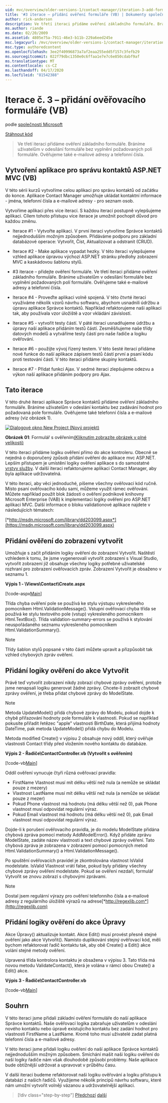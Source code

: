 ```yaml
---
uid: mvc/overview/older-versions-1/contact-manager/iteration-3-add-form-validation-vb
title: '#3 iterace – přidání ověření formuláře (VB) | Dokumenty společnosti Microsoft'
author: rick-anderson
description: Ve třetí iteraci přidáme ověření základního formuláře. Bráníme uživatelům v odesílání formuláře bez vyplnění požadovaných polí formuláře. Také jsme ověřit emai ...
ms.author: riande
ms.date: 02/20/2009
ms.assetid: 4805e75a-7911-46e3-b11b-229a6eed245e
msc.legacyurl: /mvc/overview/older-versions-1/contact-manager/iteration-3-add-form-validation-vb
msc.type: authoredcontent
ms.openlocfilehash: 3ee2f40996873a7af2eaa255edd5f157c3fefb29
ms.sourcegitcommit: 022f79dbc1350e0c6ffaa1e7e7c6e850cdabf9af
ms.translationtype: MT
ms.contentlocale: cs-CZ
ms.lasthandoff: 04/17/2020
ms.locfileid: "81542388"
---
```

# <a name="iteration-3--add-form-validation-vb"></a>Iterace č. 3 – přidání ověřovacího formuláře (VB)

podle [společnosti Microsoft](https://github.com/microsoft)

[Stáhnout kód](iteration-3-add-form-validation-vb/_static/contactmanager_3_vb1.zip)

> Ve třetí iteraci přidáme ověření základního formuláře. Bráníme uživatelům v odesílání formuláře bez vyplnění požadovaných polí formuláře. Ověřujeme také e-mailové adresy a telefonní čísla.

## <a name="building-a-contact-management-aspnet-mvc-application-vb"></a>Vytvoření aplikace pro správu kontaktů ASP.NET MVC (VB)

V této sérii kurzů vytvoříme celou aplikaci pro správu kontaktů od začátku do konce. Aplikace Contact Manager umožňuje ukládat kontaktní informace - jména, telefonní čísla a e-mailové adresy - pro seznam osob.

Vytvoříme aplikaci přes více iterací. S každou iterací postupně vylepšujeme aplikaci. Cílem tohoto přístupu více iterace je umožnit pochopit důvod pro každou změnu.

- Iterace #1 - Vytvořte aplikaci. V první iteraci vytvoříme Správce kontaktů nejjednodušším možným způsobem. Přidáváme podporu pro základní databázové operace: Vytvořit, Číst, Aktualizovat a odstranit (CRUD).

- Iterace #2 - Make aplikace vypadat hezky. V této iteraci vylepšujeme vzhled aplikace úpravou výchozí ASP.NET stránku předlohy zobrazení MVC a kaskádovou šablonu stylů.

- #3 iterace – přidejte ověření formuláře. Ve třetí iteraci přidáme ověření základního formuláře. Bráníme uživatelům v odesílání formuláře bez vyplnění požadovaných polí formuláře. Ověřujeme také e-mailové adresy a telefonní čísla.

- Iterace #4 - Proveďte aplikaci volně spojená. V této čtvrté iteraci využíváme několik vzorů návrhu softwaru, abychom usnadnili údržbu a úpravu aplikace Správce kontaktů. Například refaktorujeme naši aplikaci tak, aby používala vzor úložiště a vzor vkládání závislostí.

- Iterace #5 - vytvořit testy částí. V páté iteraci usnadňujeme údržbu a úpravy naší aplikace přidáním testů částí. Zesměšňujeme naše třídy datových modelů a vytváříme testy částí pro naše řadiče a logiku ověřování.

- Iterace #6 – použijte vývoj řízený testem. V této šesté iteraci přidáme nové funkce do naší aplikace zápisem testů částí první a psaní kódu proti testování částí. V této iteraci přidáme skupiny kontaktů.

- Iterace #7 - Přidat funkci Ajax. V sedmé iteraci zlepšujeme odezvu a výkon naší aplikace přidáním podpory pro Ajax.

## <a name="this-iteration"></a>Tato iterace

V této druhé iteraci aplikace Správce kontaktů přidáme ověření základního formuláře. Bráníme uživatelům v odeslání kontaktu bez zadávání hodnot pro požadovaná pole formuláře. Ověřujeme také telefonní čísla a e-mailové adresy (viz obrázek 1).

[![Dialogové okno New Project (Nový projekt)](iteration-3-add-form-validation-vb/_static/image1.jpg)](iteration-3-add-form-validation-vb/_static/image1.png)

**Obrázek 01**: Formulář s ověřením[(Kliknutím zobrazíte obrázek v plné velikosti)](iteration-3-add-form-validation-vb/_static/image2.png)

V této iteraci přidáme logiku ověření přímo do akce kontroleru. Obecně se nejedná o doporučený způsob přidání ověření do aplikace mvc ASP.NET. Lepším přístupem je umístění logiky ověření aplikace s do samostatné [vrstvy služby](http://martinfowler.com/eaaCatalog/serviceLayer.html). V další iteraci refaktorujeme aplikaci Contact Manager, aby byla aplikace udržovatelná.

V této iteraci, aby věci jednoduché, píšeme všechny ověřovací kód ručně. Místo psaní ověřovacího kódu sami, můžeme využít rámec ověřování. Můžete například použít blok žádosti o ověření podnikové knihovny Microsoft Enterprise (VAB) k implementaci logiky ověření pro ASP.NET aplikaci MVC. Další informace o bloku validationové aplikace najdete v následujících tématech:

[*http://msdn.microsoft.com/library/dd203099.aspx*](https://msdn.microsoft.com/library/dd203099.aspx)

## <a name="adding-validation-to-the-create-view"></a>Přidání ověření do zobrazení vytvořit

Umožňuje s začít přidáním logiky ověření do zobrazení Vytvořit. Naštěstí vzhledem k tomu, že jsme vygenerovali vytvořit zobrazení s Visual Studio, vytvořit zobrazení již obsahuje všechny logiky potřebné uživatelské rozhraní pro zobrazení ověřovacích zpráv. Zobrazení Vytvořit je obsaženo v seznamu 1.

**Výpis 1 - \Views\Contact\Create.aspx**

[!code-aspx[Main](iteration-3-add-form-validation-vb/samples/sample1.aspx)]

Třída chyba ověření pole se používá ke stylu výstupu vykresleného pomocníkem Html.ValidationMessage(). Vstupní ověřovací chyba třída se používá ke stylu textového pole (vstup) vykresleného pomocníkem Html.TextBox(). Třída validation-summary-errors se používá k stylování neuspořádaného seznamu vykresleného pomocníkem Html.ValidationSummary().

> [!NOTE] 
> 
> Třídy šablon stylů popsané v této části můžete upravit a přizpůsobit tak vzhled chybových zpráv ověření.

## <a name="adding-validation-logic-to-the-create-action"></a>Přidání logiky ověření do akce Vytvořit

Právě teď vytvořit zobrazení nikdy zobrazí chybové zprávy ověření, protože jsme nenapsali logiku generovat žádné zprávy. Chcete-li zobrazit chybové zprávy ověření, je třeba přidat chybové zprávy do ModelState.

> [!NOTE] 
> 
> Metoda UpdateModel() přidá chybové zprávy do Modelu, pokud dojde k chybě přiřazování hodnoty pole formuláře k vlastnosti. Pokud se například pokusíte přiřadit řetězec "apple" vlastnosti BirthDate, která přijímá hodnoty DateTime, pak metoda UpdateModel() přidá chybu do Modelu.

Metoda modified Create() v výpisu 2 obsahuje nový oddíl, který ověřuje vlastnosti Contact třídy před vložením nového kontaktu do databáze.

**Výpis 2 - Řadiče\ContactController.vb (Vytvořit s ověřením)**

[!code-vb[Main](iteration-3-add-form-validation-vb/samples/sample2.vb)]

Oddíl ověření vynucuje čtyři různá ověřovací pravidla:

- FirstName Vlastnost musí mít délku větší než nula (a nemůže se skládat pouze z mezery)
- Vlastnost LastName musí mít délku větší než nula (a nemůže se skládat pouze z mezer)
- Pokud Phone vlastnost má hodnotu (má délku větší než 0), pak Phone vlastnost musí odpovídat regulární výraz.
- Pokud Email vlastnost má hodnotu (má délku větší než 0), pak Email vlastnost musí odpovídat regulární výraz.

Dojde-li k porušení ověřovacího pravidla, je do modelu ModelState přidána chybová zpráva pomocí metody AddModelError(). Když přidáte zprávu ModelState, zadáte název vlastnosti a text chybové zprávy ověření. Tato chybová zpráva je zobrazena v zobrazení pomocí pomocných metod Html.ValidationSummary() a Html.ValidationMessage().

Po spuštění ověřovacích pravidel je zkontrolována vlastnost IsValid modelstate. IsValid Vlastnost vrátí false, pokud byly přidány všechny chybové zprávy ověření modelstate. Pokud se ověření nezdaří, formulář Vytvořit se znovu zobrazí s chybovými zprávami.

> [!NOTE] 
> 
> Dostal jsem regulární výrazy pro ověření telefonního čísla a e-mailové adresy z regulárního úložiště výrazů na adrese[*http://regexlib.com*](http://regexlib.com)

## <a name="adding-validation-logic-to-the-edit-action"></a>Přidání logiky ověření do akce Úpravy

Akce Úpravy() aktualizuje kontakt. Akce Edit() musí provést přesně stejné ověření jako akce Vytvořit(). Namísto duplikování stejný ověřovací kód, měli bychom refaktorovat řadič kontaktu tak, aby obě Create() a Edit() akce volání stejné metody ověření.

Upravená třída kontrolora kontaktu je obsažena v výpisu 3. Tato třída má novou metodu ValidateContact(), která je volána v rámci obou Create() a Edit() akce.

**Výpis 3 - Řadiče\ContactController.vb**

[!code-vb[Main](iteration-3-add-form-validation-vb/samples/sample3.vb)]

## <a name="summary"></a>Souhrn

V této iteraci jsme přidali základní ověření formuláře do naší aplikace Správce kontaktů. Naše ověřovací logika zabraňuje uživatelům v odeslání nového kontaktu nebo úpravě existujícího kontaktu bez zadání hodnot pro vlastnosti FirstName a LastName. Kromě toho musí uživatelé zadat platná telefonní čísla a e-mailové adresy.

V této iteraci jsme přidali logiku ověření do naší aplikace Správce kontaktů nejjednodušším možným způsobem. Smíchání mašit naši logiku ověření do naší logiky řadiče nám však dlouhodobě způsobí problémy. Naše aplikace bude obtížnější udržovat a upravovat v průběhu času.

V další iteraci budeme refaktorovat naši logiku ověřování a logiku přístupu k databázi z našich řadičů. Využijeme několik principů návrhu softwaru, které nám umožní vytvořit volněji vázanou a udržovatelnější aplikaci.

> [!div class="step-by-step"]
> [Předchozí](iteration-2-make-the-application-look-nice-vb.md)
> [další](iteration-4-make-the-application-loosely-coupled-vb.md)
